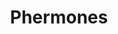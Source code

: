 ---
title: Phermones
layout: definition
brief: Group of chemical substances secreted from different glands of the honeybee.  These chemicals are used by the bees for communication.
see_also: 
  - title: Honey
    file: honey 
---